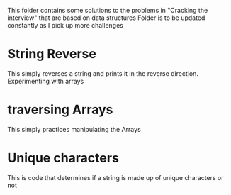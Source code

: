 This folder contains some solutions to the problems in "Cracking the interview" that are based on data structures
Folder is to be updated constantly as I pick up more challenges
# String Reverse
This simply reverses a string and prints it in the reverse direction. Experimenting with arrays

# traversing Arrays
This simply practices manipulating the Arrays

# Unique characters
This is code that determines if a string is made up of unique characters or not
